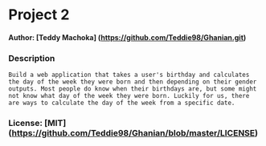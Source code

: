 # Project 2
#### Author: [Teddy Machoka] (https://github.com/Teddie98/Ghanian.git)

### Description
    Build a web application that takes a user's birthday and calculates the day of the week they were born and then depending on their gender outputs. Most people do know when their birthdays are, but some might not know what day of the week they were born. Luckily for us, there are ways to calculate the day of the week from a specific date.

### License: [MIT] (https://github.com/Teddie98/Ghanian/blob/master/LICENSE)